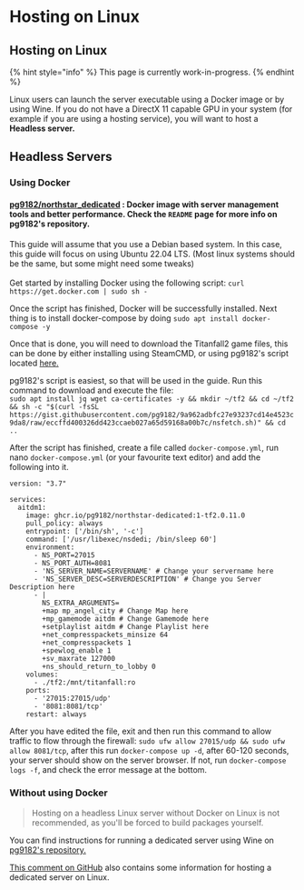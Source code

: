 # Hosting on Linux

## Hosting on Linux

{% hint style="info" %}
This page is currently work-in-progress.
{% endhint %}

Linux users can launch the server executable using a Docker image or by using Wine. If you do not have a DirectX 11 capable GPU in your system (for example if you are using a hosting service), you will want to host a **Headless server.**

## Headless Servers

### Using Docker

#### [pg9182/northstar\_dedicated](https://github.com/pg9182/northstar-dedicated) : Docker image with server management tools and better performance. Check the `README` page for more info on pg9182's repository.

This guide will assume that you use a Debian based system. In this case, this guide will focus on using Ubuntu 22.04 LTS. (Most linux systems should be the same, but some might need some tweaks)\
\
Get started by installing Docker using the following script: `curl https://get.docker.com | sudo sh -`

Once the script has finished, Docker will be successfully installed. Next thing is to install docker-compose by doing `sudo apt install docker-compose -y`

Once that is done, you will need to download the Titanfall2 game files, this can be done by either installing using SteamCMD, or using pg9182's script located [here.](https://gist.github.com/pg9182/9a962adbfc27e93237cd14e4523c9da8)

pg9182's script is easiest, so that will be used in the guide. Run this command to download and execute the file:\
`sudo apt install jq wget ca-certificates -y && mkdir ~/tf2 && cd ~/tf2 && sh -c "$(curl -fsSL https://gist.githubusercontent.com/pg9182/9a962adbfc27e93237cd14e4523c9da8/raw/eccffd400326dd423ccaeb027a65d59168a00b7c/nsfetch.sh)" && cd ..`

After the script has finished, create a file called `docker-compose.yml`, run nano `docker-compose.yml` (or your favourite text editor) and add the following into it.

```
version: "3.7"  
  
services:
  aitdm1:
    image: ghcr.io/pg9182/northstar-dedicated:1-tf2.0.11.0
    pull_policy: always
    entrypoint: ['/bin/sh', '-c'] 
    command: ['/usr/libexec/nsdedi; /bin/sleep 60']
    environment:
      - NS_PORT=27015
      - NS_PORT_AUTH=8081
      - 'NS_SERVER_NAME=SERVERNAME' # Change your servername here
      - 'NS_SERVER_DESC=SERVERDESCRIPTION' # Change you Server Description here
      - |
        NS_EXTRA_ARGUMENTS=
        +map mp_angel_city # Change Map here
        +mp_gamemode aitdm # Change Gamemode here
        +setplaylist aitdm # Change Playlist here
        +net_compresspackets_minsize 64
        +net_compresspackets 1
        +spewlog_enable 1
        +sv_maxrate 127000
        +ns_should_return_to_lobby 0
    volumes:
      - ./tf2:/mnt/titanfall:ro
    ports:
      - '27015:27015/udp'
      - '8081:8081/tcp'
    restart: always
```

After you have edited the file, exit and then run this command to allow traffic to flow through the firewall: `sudo ufw allow 27015/udp && sudo ufw allow 8081/tcp`, after this run `docker-compose up -d`, after 60-120 seconds, your server should show on the server browser. If not, run `docker-compose logs -f`, and check the error message at the bottom.

### Without using Docker

> Hosting on a headless Linux server without Docker on Linux is not recommended, as you'll be forced to build packages yourself.

You can find instructions for running a dedicated server using Wine on [pg9182's repository.](https://github.com/pg9182/northstar-dedicated#running-with-wine)

[This comment on GitHub](https://github.com/R2Northstar/Northstar/issues/49#issuecomment-1001094694) also contains some information for hosting a dedicated server on Linux.
